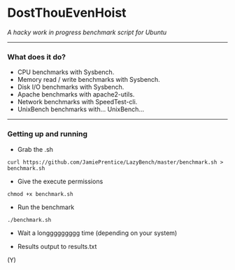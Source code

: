 # DostThouEvenHoist
*A hacky work in progress benchmark script for Ubuntu*

---

### What does it do?

- CPU benchmarks with Sysbench.
- Memory read / write benchmarks with Sysbench.
- Disk I/O benchmarks with Sysbench.
- Apache benchmarks with apache2-utils.
- Network benchmarks with SpeedTest-cli.
- UnixBench benchmarks with... UnixBench...

---

### Getting up and running

- Grab the .sh
```
curl https://github.com/JamiePrentice/LazyBench/master/benchmark.sh > benchmark.sh
```

- Give the execute permissions
```
chmod +x benchmark.sh
```

- Run the benchmark
```
./benchmark.sh
```

- Wait a longgggggggg time (depending on your system)

- Results output to results.txt

(Y)
